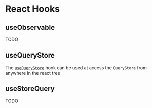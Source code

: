 # React Hooks

## useObservable

TODO

## useQueryStore

The [`useQueryStore`](https://hzrd149.github.io/applesauce/typedoc/functions/applesauce_react.Hooks.useQueryStore.html) hook can be used at access the `QueryStore` from anywhere in the react tree

## useStoreQuery

TODO
